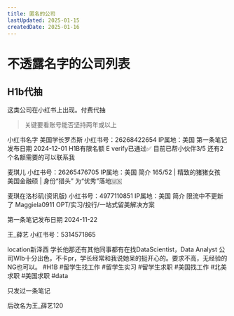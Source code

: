 ```yaml
---
title: 匿名的公司
lastUpdated: 2025-01-15
createdDate: 2025-01-16
---
```

# 不透露名字的公司列表


## H1b代抽
这类公司在小红书上出现。付费代抽

> 关键要看账号能否坚持两年或以上

小红书名字 美国学长罗杰斯
小红书号：26268422654
IP属地：美国
第一条笔记发布日期 2024-12-01
H1B有限名额
E verify已通过✅
目前已帮小伙伴3/5
还有2个名额需要的可以联系我


麦琪儿
小红书号：26265476705
IP属地：美国
简介 
165/52 | 精致的猪猪女孩
美国金融硕 | 身份“猎头”
为“优秀”落地🇺🇸

麦琪在洛杉矶(资讯版)
小红书号：4977110851
IP属地：美国
简介 
限流中不更新了
Maggiela0911
OPT/实习/投行/一站式留美解决方案

第一条笔记发布日期 2024-11-22

王_薛艺
小红书号：5314571865

location新泽西
学长他那还有其他同事都有在找DataScientist，Data Analyst
公司WIb十分出色，不卡pr，学长经常和我说她呆的挺开心的。要求不高，无经验的NG也可以。
﻿#H1B﻿ ﻿#留学生找工作﻿ ﻿#留学生实习﻿ ﻿#留学生求职﻿ ﻿#美国找工作﻿ ﻿#北美求职﻿ ﻿#美国求职﻿ ﻿#data﻿﻿

 只发过一条笔记

 后改名为王_薛艺120
